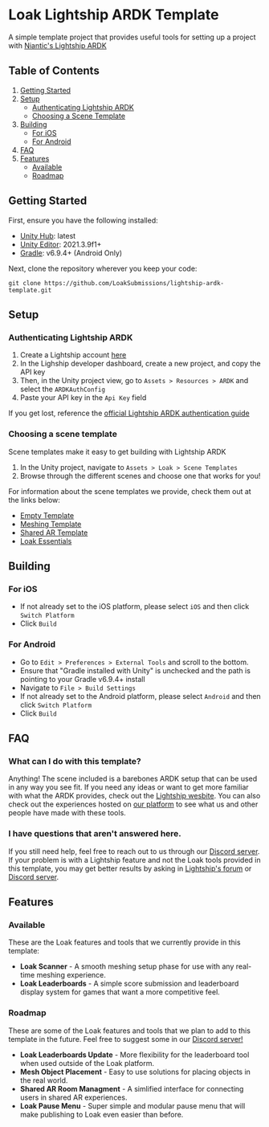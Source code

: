 # Loak Lightship ARDK Template

A simple template project that provides useful tools for setting up a project with [Niantic's Lightship ARDK](https://lightship.dev/)

## Table of Contents

1. [Getting Started](#getting-started)
2. [Setup](#setup)
   - [Authenticating Lightship ARDK](#authenticating-lightship-ardk)
   - [Choosing a Scene Template](#choosing-a-scene-template)
3. [Building](#building)
   - [For iOS](#for-ios)
   - [For Android](#for-android)
4. [FAQ](#faq)
5. [Features](#features)
   - [Available](#available)
   - [Roadmap](#roadmap)

## Getting Started
First, ensure you have the following installed:
- [Unity Hub](https://unity.com/download): latest
- [Unity Editor](https://unity.com/releases/editor/archive): 2021.3.9f1+
- [Gradle](https://gradle.org/releases/): v6.9.4+ (Android Only)

Next, clone the repository wherever you keep your code:
```
git clone https://github.com/LoakSubmissions/lightship-ardk-template.git
```

## Setup
### Authenticating Lightship ARDK
1. Create a Lightship account [here](https://lightship.dev/signin)
2. In the Lighship developer dashboard, create a new project, and copy the API key
3. Then, in the Unity project view, go to `Assets > Resources > ARDK` and select the `ARDKAuthConfig`
4. Paste your API key in the `Api Key` field

If you get lost, reference the [official Lightship ARDK authentication guide](https://lightship.dev/docs/ardk/ardk_fundamentals/authentication.html#doxid-authentication)

### Choosing a scene template
Scene templates make it easy to get building with Lightship ARDK
1. In the Unity project, navigate to `Assets > Loak > Scene Templates`
2. Browse through the different scenes and choose one that works for you!

For information about the scene templates we provide, check them out at the links below:
* [Empty Template](Assets/Loak/Scene%20Templates/Empty%20Template.md)
* [Meshing Template](Assets/Loak/Scene%20Templates/Meshing%20Template.md)
* [Shared AR Template](Assets/Loak/Scene%20Templates/Shared%20AR%20Template.md)
* [Loak Essentials](Assets/Loak/Scene%20Templates/Loak%20Essentials.md)

## Building
### For iOS
- If not already set to the iOS platform, please select `iOS` and then click `Switch Platform`
- Click `Build`

### For Android
- Go to `Edit > Preferences > External Tools` and scroll to the bottom.
- Ensure that "Gradle installed with Unity" is unchecked and the path is pointing to your Gradle v6.9.4+ install
- Navigate to `File > Build Settings`
- If not already set to the Android platform, please select `Android` and then click `Switch Platform`
- Click `Build`

## FAQ

### What can I do with this template?

Anything! The scene included is a barebones ARDK setup that can be used in any way you see fit. If you need any ideas or want to get more familiar with what the ARDK provides, check out the [Lightship wesbite](https://lightship.dev/). You can also check out the experiences hosted on [our platform](https://www.loak.co/) to see what us and other people have made with these tools.

### I have questions that aren't answered here.

If you still need help, feel free to reach out to us through our [Discord server](https://discord.com/invite/bWfpMfH3BK). If your problem is with a Lightship feature and not the Loak tools provided in this template, you may get better results by asking in [Lightship's forum](https://community.lightship.dev/) or [Discord server](https://discord.gg/RM6m4nWmYp).

## Features

### Available

These are the Loak features and tools that we currently provide in this template:

* **Loak Scanner** - A smooth meshing setup phase for use with any real-time meshing experience.
* **Loak Leaderboards** - A simple score submission and leaderboard display system for games that want a more competitive feel.

### Roadmap

These are some of the Loak features and tools that we plan to add to this template in the future. Feel free to suggest some in our [Discord server!](https://discord.com/invite/bWfpMfH3BK)

* **Loak Leaderboards Update** - More flexibility for the leaderboard tool when used outside of the Loak platform.
* **Mesh Object Placement** - Easy to use solutions for placing objects in the real world.
* **Shared AR Room Managment** - A simlified interface for connecting users in shared AR experiences.
* **Loak Pause Menu** - Super simple and modular pause menu that will make publishing to Loak even easier than before.
